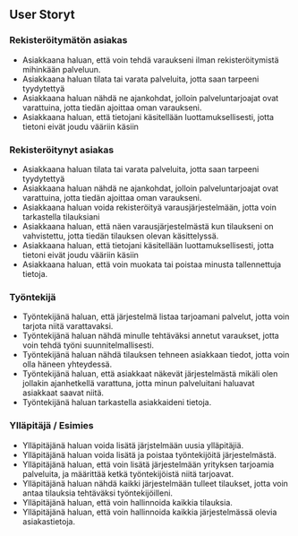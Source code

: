 User Storyt
---------------------

### Rekisteröitymätön asiakas ###

* Asiakkaana haluan, että voin tehdä varaukseni ilman rekisteröitymistä mihinkään palveluun.
* Asiakkaana haluan tilata tai varata palveluita, jotta saan tarpeeni tyydytettyä
* Asiakkaana haluan nähdä ne ajankohdat, jolloin palveluntarjoajat ovat varattuina, jotta tiedän ajoittaa oman varaukseni.
* Asiakkaana haluan, että tietojani käsitellään luottamuksellisesti, jotta tietoni eivät joudu vääriin käsiin


### Rekisteröitynyt asiakas ###

* Asiakkaana haluan tilata tai varata palveluita, jotta saan tarpeeni tyydytettyä
* Asiakkaana haluan nähdä ne ajankohdat, jolloin palveluntarjoajat ovat varattuina, jotta tiedän ajoittaa oman varaukseni.
* Asiakkaana haluan voida rekisteröityä varausjärjestelmään, jotta voin tarkastella tilauksiani
* Asiakkaana haluan, että näen varausjärjestelmästä kun tilaukseni on vahvistettu, jotta tiedän tilauksen olevan käsittelyssä.
* Asiakkaana haluan, että tietojani käsitellään luottamuksellisesti, jotta tietoni eivät joudu vääriin käsiin
* Asiakkaana haluan, että voin muokata tai poistaa minusta tallennettuja tietoja.

### Työntekijä ###

* Työntekijänä haluan, että järjestelmä listaa tarjoamani palvelut, jotta voin tarjota niitä varattavaksi.
* Työntekijänä haluan nähdä minulle tehtäväksi annetut varaukset, jotta voin tehdä työni suunnitelmallisesti.
* Työntekijänä haluan nähdä tilauksen tehneen asiakkaan tiedot, jotta voin olla häneen yhteydessä.
* Työntekijänä haluan, että asiakkaat näkevät järjestelmästä mikäli olen jollakin ajanhetkellä varattuna, jotta minun palveluitani haluavat asiakkaat saavat niitä.
* Työntekijänä haluan tarkastella asiakkaideni tietoja.

### Ylläpitäjä / Esimies ###

* Ylläpitäjänä haluan voida lisätä järjstelmään uusia ylläpitäjiä.
* Ylläpitäjänä haluan voida lisätä ja poistaa työntekijöitä järjestelmästä.
* Ylläpitäjänä haluan, että voin lisätä järjestelmään yrityksen tarjoamia palveluita, ja määrittää ketkä työntekijöistä niitä tarjoavat.
* Ylläpitäjänä haluan nähdä kaikki järjestelmään tulleet tilaukset, jotta voin antaa tilauksia tehtäväksi työntekijöilleni.
* Ylläpitäjänä haluan, että voin hallinnoida kaikkia tilauksia.
* Ylläpitäjänä haluan, että voin hallinnoida kaikkia järjestelmässä olevia asiakastietoja.
